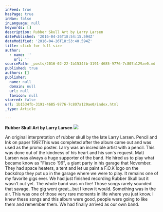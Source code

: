 ```yaml
---
inFeed: true
hasPage: true
inNav: false
inLanguage: null
keywords: []
description: Rubber Skull Art by Larry Larsen
datePublished: '2016-04-26T18:54:15.594Z'
dateModified: '2016-04-26T18:53:40.594Z'
title: click for full size
author:
  - name: ''
    url: ''
sourcePath: _posts/2016-02-22-1b1534fb-3191-4685-9776-7c807a129ae0.md
published: true
authors: []
publisher:
  name: null
  domain: null
  url: null
  favicon: null
starred: false
url: 1b1534fb-3191-4685-9776-7c807a129ae0/index.html
_type: Article

---
```

**Rubber Skull Art by Larry Larsen**
![](https://s3-us-west-2.amazonaws.com/the-grid-img/p/da752780e36c5df8b6eccc6802b9c1dc9150e7de.jpg)

An original interpretation of rubber skull by the late Larry Larsen. Pencil and Ink on paper 1997.This was completed after the album came out and was used as the promo poster. Larry was an incredible artist with a pencil. This was done out of the kindness of his heart and his son's request. Matt Larsen was always a huge supporter of the band. He hired us to play what became know as "Fiasco '96", a giant party in his garage that November. They had space heaters, a tent and let us paint a F.O.K logo on the backdrop they put up in the garage where we were to play. It remains one of my favorite gigs ever. We had just finished recording Rubber Skull but it wasn't out yet. The whole band was on fire! Those songs rarely sounded that savage. The gig went great...but I knew it would. Something was in the air. This was one of those very rare moments in life where you just know. I knew these songs and this album were good, people were going to like them and remember them. We had finally arrived as our own band.